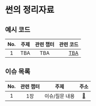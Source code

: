 # 썬의 정리자료

## 예시 코드

| No. | 주제 | 관련 챕터 |    관련 코드 |
| :-: | :--: | :-------: | -----------: |
|  1  | TBA  |    TBA    | [TBA](./TBA) |

## 이슈 목록

| No. | 관련 챕터 |      주제      |          주소           |
| :-: | :-------: | :------------: | :---------------------: |
|  1  |    1장    | 이슈/질문 내용 | [:link:](이슈_주소_TBA) |
